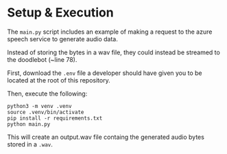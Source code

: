 # Setup & Execution

The `main.py` script includes an example of making a request to the azure speech service to generate audio data. 

Instead of storing the bytes in a wav file, they could instead be streamed to the doodlebot (~line 78). 

First, download the `.env` file a developer should have given you to be located at the root of this repository. 

Then, execute the following:

```
python3 -m venv .venv
source .venv/bin/activate
pip install -r requirements.txt
python main.py
```

This will create an output.wav file containg the generated audio bytes stored in a `.wav`. 